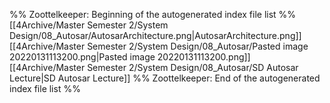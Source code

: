 %% Zoottelkeeper: Beginning of the autogenerated index file list  %%
 [[4Archive/Master Semester 2/System Design/08_Autosar/AutosarArchitecture.png|AutosarArchitecture.png]]
 [[4Archive/Master Semester 2/System Design/08_Autosar/Pasted image 20220131113200.png|Pasted image 20220131113200.png]]
 [[4Archive/Master Semester 2/System Design/08_Autosar/SD Autosar Lecture|SD Autosar Lecture]]
%% Zoottelkeeper: End of the autogenerated index file list  %%
